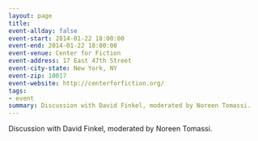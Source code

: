 ```yaml
---
layout: page
title:
event-allday: false
event-start: 2014-01-22 18:00:00
event-end: 2014-01-22 18:00:00
event-venue: Center for Fiction
event-address: 17 East 47th Street
event-city-state: New York, NY  
event-zip: 10017
event-website: http://centerforfiction.org/
tags:
- event
summary: Discussion with David Finkel, moderated by Noreen Tomassi.
---
```

Discussion with David Finkel, moderated by Noreen Tomassi.
